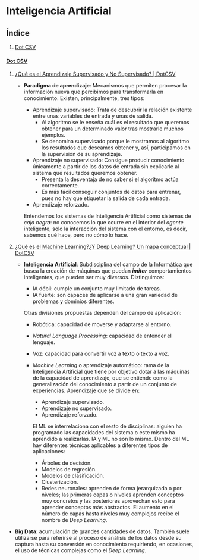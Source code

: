 # Inteligencia Artificial
## Índice
1. [Dot CSV](#dot-csv)
#### [Dot CSV](https://www.youtube.com/channel/UCy5znSnfMsDwaLlROnZ7Qbg)
1. [¿Qué es el Aprendizaje Supervisado y No Supervisado? | DotCSV](https://youtu.be/oT3arRRB2Cw)
   * **Paradigma de aprendizaje**: Mecanismos que permiten procesar la información nueva que percibimos para transformarla en conocimiento. Existen, principalmente, tres tipos:
      * Aprendizaje supervisado: Trata de descubrir la relación existente entre unas variables de entrada y unas de salida.
         * Al algoritmo se le enseña cuál es el resultado que queremos obtener para un determinado valor tras mostrarle muchos ejemplos.
         * Se denomina supervisado porque le mostramos al algoritmo los resultados que deseamos obtener y, así, participamos en la supervisión de su aprendizaje.
      * Aprendizaje no supervisado: Consigue producir conocimiento únicamente a partir de los datos de entrada sin explicarle al sistema qué resultados queremos obtener.
         * Presenta la desventaja de no saber si el algoritmo actúa correctamente.
         * Es más fácil conseguir conjuntos de datos para entrenar, pues no hay que etiquetar la salida de cada entrada.
      * Aprendizaje reforzado.
      
      Entendemos los sistemas de Inteligencia Artificial como sistemas de _caja negra_: no conocemos lo que ocurre en el interior del _agente_ inteligente, solo la interacción del sistema con el entorno, es decir, sabemos qué hace, pero no cómo lo hace.

2. [¿Qué es el Machine Learning?¿Y Deep Learning? Un mapa conceptual | DotCSV](https://youtu.be/KytW151dpqU)
   * **Inteligencia Artificial**: Subdisciplina del campo de la Informática que busca la creación de máquinas que puedan ***imitar*** comportamientos inteligentes, que pueden ser muy diversos. Distinguimos:
      * IA débil: cumple un conjunto muy limitado de tareas.
      * IA fuerte: son capaces de aplicarse a una gran variedad de problemas y dominios diferentes.

      Otras divisiones propuestas dependen del campo de aplicación:
        * Robótica: capacidad de moverse y adaptarse al entorno.
        * _Natural Language Processing_: capacidad de entender el lenguaje.
        * Voz: capacidad para convertir voz a texto o texto a voz.
        * _Machine Learning_ o aprendizaje automático: rama de la Inteligencia Artificial que tiene por objetivo dotar a las máquinas de la capacidad de aprendizaje, que se entiende como la generalización del conocimiento a partir de un conjunto de experiencias. Aprendizaje que se divide en:
          * Aprendizaje supervisado.
          * Aprendizaje no supervisado.
          * Aprendizaje reforzado.
          
          El ML se interrelaciona con el resto de disciplinas: alguien ha programado las capacidades del sistema o este mismo ha aprendido a realizarlas. IA y ML no son lo mismo. Dentro del ML hay diferentes técnicas aplicables a diferentes tipos de aplicaciones:
          * Árboles de decisión.
          * Modelos de regresión.
          * Modelos de clasificación.
          * Clusterización.
          * Redes neuronales: aprenden de forma jerarquizada o por niveles; las primeras capas o niveles aprenden conceptos muy concretos y las posteriores aprovechan esto para aprender conceptos más abstractos. El aumento en el número de capas hasta niveles muy complejos recibe el nombre de _Deep Learning_.

  * **Big Data**: acumulación de grandes cantidades de datos. También suele utilizarse para referirse al proceso de análisis de los datos desde su captura hasta su conversión en conocimiento requiriendo, en ocasiones, el uso de técnicas complejas como el _Deep Learning_.
